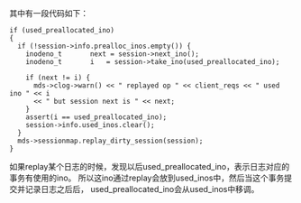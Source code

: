 其中有一段代码如下：
```
if (used_preallocated_ino)
{
  if (!session->info.prealloc_inos.empty()) {
    inodeno_t       next = session->next_ino();
    inodeno_t       i   = session->take_ino(used_preallocated_ino);

    if (next != i) {
      mds->clog->warn() << " replayed op " << client_reqs << " used ino " << i
      << " but session next is " << next;
    }
    assert(i == used_preallocated_ino);
    session->info.used_inos.clear();
  }
  mds->sessionmap.replay_dirty_session(session);
}
```
如果replay某个日志的时候，发现以后used_preallocated_ino，表示日志对应的事务有使用的ino。
所以这ino通过replay会放到used_inos中，然后当这个事务提交并记录日志之后后，
used_preallocated_ino会从used_inos中移调。

